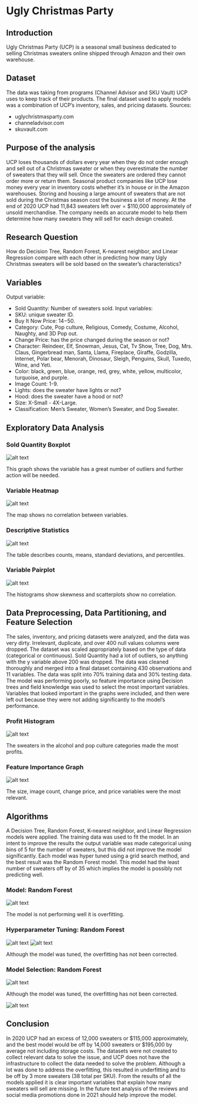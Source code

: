 # Ugly Christmas Party

## Introduction
Ugly Christmas Party (UCP) is a seasonal small business dedicated to selling Christmas sweaters online shipped through Amazon and their own warehouse.

## Dataset
The data was taking from programs (Channel Advisor and SKU Vault) UCP uses to keep track of their products. The final dataset used to apply models was a combination of UCP’s inventory, sales, and pricing datasets.
Sources: 
-	uglychristmasparty.com 
-	channeladvisor.com
-	skuvault.com

## Purpose of the analysis
UCP loses thousands of dollars every year when they do not order enough and sell out of a Christmas sweater or when they overestimate the number of sweaters that they will sell. Once the sweaters are ordered they cannot order more or return them. Seasonal product companies like UCP lose money every year in inventory costs whether it’s in house or in the Amazon warehouses. Storing and housing a large amount of sweaters that are not sold during the Christmas season cost the business a lot of money. At the end of 2020 UCP had 11,843 sweaters left over = $110,000 approximately of unsold merchandise. The company needs an accurate model to help them determine how many sweaters they will sell for each design created.

## Research Question
How do Decision Tree, Random Forest, K-nearest neighbor, and Linear Regression compare with each other in predicting how many Ugly Christmas sweaters will be sold based on the sweater’s characteristics?

## Variables
Output variable:
-	Sold Quantity: Number of sweaters sold.
Input variables: 
-	SKU: unique sweater ID.
-	Buy It Now Price: $14-$50.
-	Category: Cute, Pop culture, Religious, Comedy, Costume, Alcohol, Naughty, and 3D Pop out.
-	Change Price: has the price changed during the season or not?
-	Character: Reindeer, Elf, Snowman, Jesus, Cat, Tv Show, Tree, Dog, Mrs. Claus, Gingerbread man, Santa, Llama, Fireplace, Giraffe, Godzilla, Internet, Polar bear, Menorah, Dinosaur, Sleigh, Penguins, Skull, Tuxedo, Wine, and Yeti.
-	Color: black, green, blue, orange, red, grey, white, yellow, multicolor, turquoise, and purple.
-	Image Count: 1-9.
-	Lights: does the sweater have lights or not?
-	Hood: does the sweater have a hood or not?
-	Size: X-Small - 4X-Large.
-	Classification: Men’s Sweater, Women’s Sweater, and Dog Sweater.

## Exploratory Data Analysis
### Sold Quantity Boxplot
![alt text](https://github.com/natvalenz/uglyXmas/blob/main/Picture2.png)

This graph shows the variable has a great number of outliers and further action will be needed.


### Variable Heatmap
![alt text](https://github.com/natvalenz/uglyXmas/blob/main/Picture3.png)

The map shows no correlation between variables.


### Descriptive Statistics
![alt text](https://github.com/natvalenz/uglyXmas/blob/main/Picture4.png)

The table describes counts, means, standard deviations, and percentiles.


### Variable Pairplot
![alt text](https://github.com/natvalenz/uglyXmas/blob/main/Picture5.png)

The histograms show skewness and scatterplots show no correlation.


## Data Preprocessing, Data Partitioning, and Feature Selection
The sales, inventory, and pricing datasets were analyzed, and the data was very dirty. Irrelevant, duplicate, and over 400 null values columns were dropped. The dataset was scaled appropriately based on the type of data (categorical or continuous). Sold Quantity had a lot of outliers, so anything with the y variable above 200 was dropped. The data was cleaned thoroughly and merged into a final dataset containing 430 observations and 11 variables. The data was split into 70% training data and 30% testing data.
The model was performing poorly, so feature importance using Decision trees and field knowledge was used to select the most important variables. Variables that looked important in the graphs were included, and then were left out because they were not adding significantly to the model’s performance.

### Profit Histogram
![alt text](https://github.com/natvalenz/uglyXmas/blob/main/Picture13.png)

The sweaters in the alcohol and pop culture categories made the most profits.


### Feature Importance Graph
![alt text](https://github.com/natvalenz/uglyXmas/blob/main/Picture14.png)

The size, image count, change price, and price variables were the most relevant.

## Algorithms
A Decision Tree, Random Forest, K-nearest neighbor, and Linear Regression models were applied. The training data was used to fit the model. In an intent to improve the results the output variable was made categorical using bins of 5 for the number of sweaters, but this did not improve the model significantly. Each model was hyper tuned using a grid search method, and the best result was the Random Forest model. This model had the least number of sweaters off by of 35 which implies the model is possibly not predicting well. 

### Model: Random Forest
![alt text](https://github.com/natvalenz/uglyXmas/blob/main/Picture15.png)

The model is not performing well it is overfitting.


### Hyperparameter Tuning: Random Forest
![alt text](https://github.com/natvalenz/uglyXmas/blob/main/Picture16.png)
![alt text](https://github.com/natvalenz/uglyXmas/blob/main/Picture17.png)

Although the model was tuned, the overfitting has not been corrected.


### Model Selection: Random Forest
![alt text](https://github.com/natvalenz/uglyXmas/blob/main/Picture18.png)

Although the model was tuned, the overfitting has not been corrected.

![alt text](https://github.com/natvalenz/uglyXmas/blob/main/Picture19.png)


## Conclusion
In 2020 UCP had an excess of 12,000 sweaters or $115,000 approximately, and the best model would be off by 14,000 sweaters or $195,000 by average not including storage costs. The datasets were not created to collect relevant data to solve the issue, and UCP does not have the infrastructure to collect the data needed to solve the problem. Although a lot was done to address the overfitting, this resulted in underfitting and to be off by 3 more sweaters (38 total per SKU). From the results of all the models applied it is clear important variables that explain how many sweaters will sell are missing. In the future text analysis of the reviews and social media promotions done in 2021 should help improve the model.
